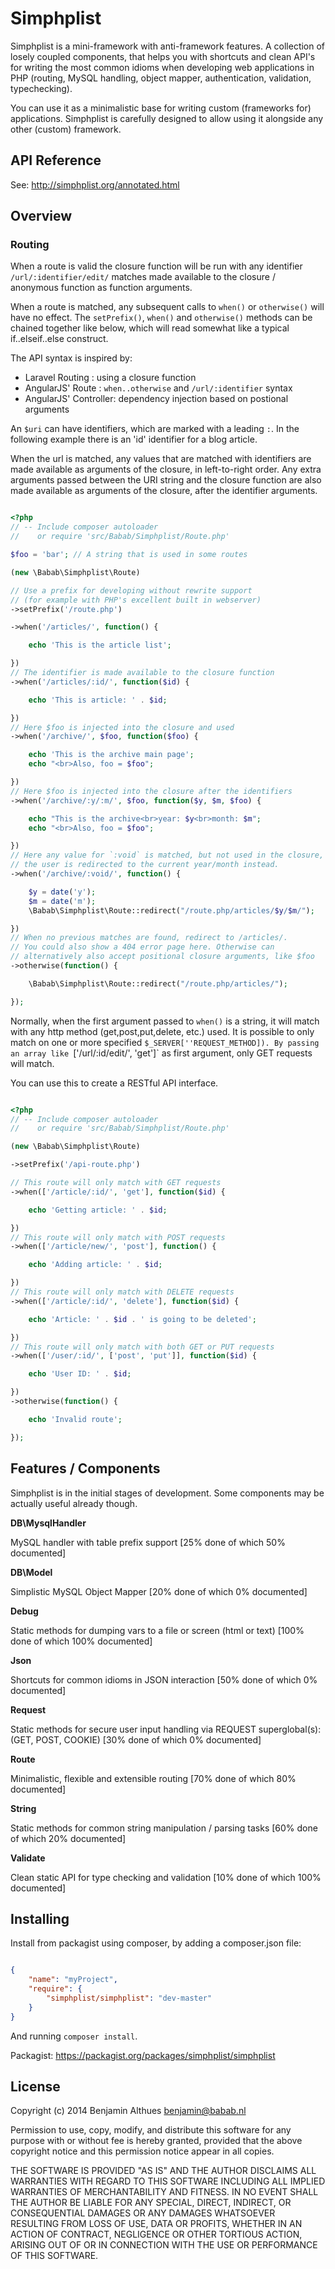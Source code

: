 # Simphplist

Simphplist is a mini-framework with anti-framework features. A
collection of losely coupled components, that helps you with shortcuts
and clean API's for writing the most common idioms when developing web
applications in PHP (routing, MySQL handling, object mapper,
authentication, validation, typechecking).

You can use it as a minimalistic base for writing custom (frameworks
for) applications. Simphplist is carefully designed to allow using it
alongside any other (custom) framework.


## API Reference

See: http://simphplist.org/annotated.html



## Overview

### Routing

When a route is valid the closure function will be run with any
identifier `/url/:identifier/edit/` matches made available to the
closure / anonymous function as function arguments.

When a route is matched, any subsequent calls to `when()` or
`otherwise()` will have no effect. The `setPrefix()`, `when()` and
`otherwise()` methods can be chained together like below, which will
read somewhat like a typical if..elseif..else construct.

The API syntax is inspired by:

- Laravel Routing      : using a closure function
- AngularJS' Route     : `when..otherwise` and `/url/:identifier` syntax
- AngularJS' Controller: dependency injection based on postional arguments

An `$uri` can have identifiers, which are marked with a leading `:`.
In the following example there is an 'id' identifier
for a blog article.

When the url is matched, any values that are matched with
identifiers are made available as arguments of the closure, in
left-to-right order. Any extra arguments passed between the
URI string and the closure function are also made available as
arguments of the closure, after the identifier arguments.

```php

<?php
// -- Include composer autoloader
//    or require 'src/Babab/Simphplist/Route.php'

$foo = 'bar'; // A string that is used in some routes

(new \Babab\Simphplist\Route)

// Use a prefix for developing without rewrite support
// (for example with PHP's excellent built in webserver)
->setPrefix('/route.php')

->when('/articles/', function() {

    echo 'This is the article list';

})
// The identifier is made available to the closure function
->when('/articles/:id/', function($id) {

    echo 'This is article: ' . $id;

})
// Here $foo is injected into the closure and used
->when('/archive/', $foo, function($foo) {

    echo 'This is the archive main page';
    echo "<br>Also, foo = $foo";

})
// Here $foo is injected into the closure after the identifiers
->when('/archive/:y/:m/', $foo, function($y, $m, $foo) {

    echo "This is the archive<br>year: $y<br>month: $m";
    echo "<br>Also, foo = $foo";

})
// Here any value for `:void` is matched, but not used in the closure,
// the user is redirected to the current year/month instead.
->when('/archive/:void/', function() {

    $y = date('y');
    $m = date('m');
    \Babab\Simphplist\Route::redirect("/route.php/articles/$y/$m/");

})
// When no previous matches are found, redirect to /articles/.
// You could also show a 404 error page here. Otherwise can
// alternatively also accept positional closure arguments, like $foo
->otherwise(function() {

    \Babab\Simphplist\Route::redirect("/route.php/articles/");

});

```

Normally, when the first argument passed to `when()` is a
string, it will match with any http method (get,post,put,delete, etc.)
used. It is possible to only match on one or more specified
`$_SERVER[''REQUEST_METHOD]). By passing an array like
`['/url/:id/edit/', 'get']` as first argument, only GET requests will
match.

You can use this to create a RESTful API interface.

```php

<?php
// -- Include composer autoloader
//    or require 'src/Babab/Simphplist/Route.php'

(new \Babab\Simphplist\Route)

->setPrefix('/api-route.php')

// This route will only match with GET requests
->when(['/article/:id/', 'get'], function($id) {

    echo 'Getting article: ' . $id;

})
// This route will only match with POST requests
->when(['/article/new/', 'post'], function() {

    echo 'Adding article: ' . $id;

})
// This route will only match with DELETE requests
->when(['/article/:id/', 'delete'], function($id) {

    echo 'Article: ' . $id . ' is going to be deleted';

})
// This route will only match with both GET or PUT requests
->when(['/user/:id/', ['post', 'put']], function($id) {

    echo 'User ID: ' . $id;

})
->otherwise(function() {

    echo 'Invalid route';

});

```


## Features / Components

Simphplist is in the initial stages of development. Some components may
be actually useful already though.


**DB\MysqlHandler**

MySQL handler with table prefix support
[25% done of which 50% documented]

**DB\Model**

Simplistic MySQL Object Mapper
[20% done of which 0% documented]

**Debug**

Static methods for dumping vars to a file or screen (html or text)
[100% done of which 100% documented]

**Json**

Shortcuts for common idioms in JSON interaction
[50% done of which 0% documented]

**Request**

Static methods for secure user input handling via REQUEST superglobal(s):
(GET, POST, COOKIE)
[30% done of which 0% documented]

**Route**

Minimalistic, flexible and extensible routing
[70% done of which 80% documented]

**String**

Static methods for common string manipulation / parsing tasks
[60% done of which 20% documented]

**Validate**

Clean static API for type checking and validation
[10% done of which 100% documented]


## Installing

Install from packagist using composer, by adding a composer.json file:

```json

{
    "name": "myProject",
    "require": {
        "simphplist/simphplist": "dev-master"
    }
}

```

And running `composer install`.

Packagist: https://packagist.org/packages/simphplist/simphplist


## License

Copyright (c) 2014  Benjamin Althues <benjamin@babab.nl>

Permission to use, copy, modify, and distribute this software for any
purpose with or without fee is hereby granted, provided that the above
copyright notice and this permission notice appear in all copies.

THE SOFTWARE IS PROVIDED "AS IS" AND THE AUTHOR DISCLAIMS ALL WARRANTIES
WITH REGARD TO THIS SOFTWARE INCLUDING ALL IMPLIED WARRANTIES OF
MERCHANTABILITY AND FITNESS. IN NO EVENT SHALL THE AUTHOR BE LIABLE FOR
ANY SPECIAL, DIRECT, INDIRECT, OR CONSEQUENTIAL DAMAGES OR ANY DAMAGES
WHATSOEVER RESULTING FROM LOSS OF USE, DATA OR PROFITS, WHETHER IN AN
ACTION OF CONTRACT, NEGLIGENCE OR OTHER TORTIOUS ACTION, ARISING OUT OF
OR IN CONNECTION WITH THE USE OR PERFORMANCE OF THIS SOFTWARE.
